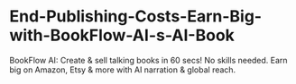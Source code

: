 # End-Publishing-Costs-Earn-Big-with-BookFlow-AI-s-AI-Book
BookFlow AI: Create &amp; sell talking books in 60 secs! No skills needed. Earn big on Amazon, Etsy &amp; more with AI narration &amp; global reach.
